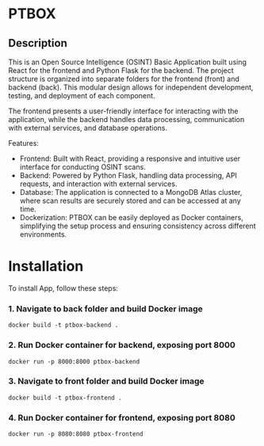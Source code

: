 # PTBOX

## Description

This is an Open Source Intelligence (OSINT) Basic Application built using React for the frontend and Python Flask for the backend. The project structure is organized into separate folders for the frontend (front) and backend (back). This modular design allows for independent development, testing, and deployment of each component.

The frontend presents a user-friendly interface for interacting with the application, while the backend handles data processing, communication with external services, and database operations.

Features:

- Frontend: Built with React, providing a responsive and intuitive user interface for conducting OSINT scans.
- Backend: Powered by Python Flask, handling data processing, API requests, and interaction with external services.
- Database: The application is connected to a MongoDB Atlas cluster, where scan results are securely stored and can be accessed at any time.
- Dockerization: PTBOX can be easily deployed as Docker containers, simplifying the setup process and ensuring consistency across different environments.

# Installation

To install App, follow these steps:

### 1. Navigate to back folder and build Docker image

```console
docker build -t ptbox-backend .
```

### 2. Run Docker container for backend, exposing port 8000

```console
docker run -p 8000:8000 ptbox-backend
```

### 3. Navigate to front folder and build Docker image

```console
docker build -t ptbox-frontend .
```

### 4. Run Docker container for frontend, exposing port 8080

```console
docker run -p 8080:8080 ptbox-frontend
```
